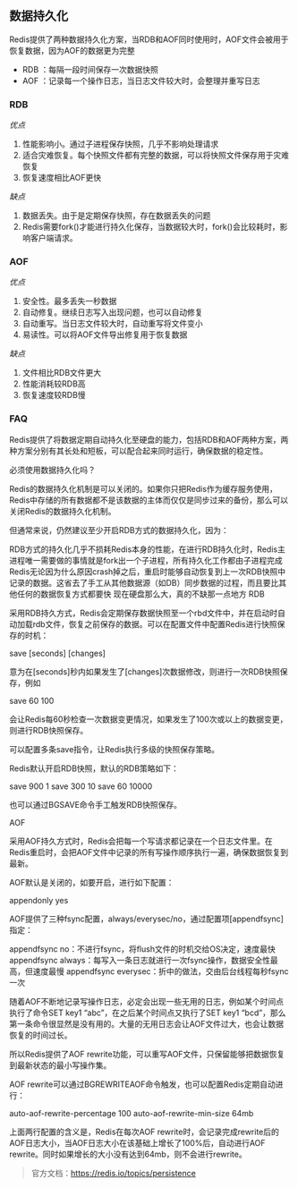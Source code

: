 数据持久化
-

Redis提供了两种数据持久化方案，当RDB和AOF同时使用时，AOF文件会被用于恢复数据，因为AOF的数据更为完整

- RDB ：每隔一段时间保存一次数据快照
- AOF ：记录每一个操作日志，当日志文件较大时，会整理并重写日志

### RDB

*优点*

1. 性能影响小。通过子进程保存快照，几乎不影响处理请求
2. 适合灾难恢复。每个快照文件都有完整的数据，可以将快照文件保存用于灾难恢复
3. 恢复速度相比AOF更快

*缺点*

1. 数据丢失。由于是定期保存快照，存在数据丢失的问题
2. Redis需要fork()才能进行持久化保存，当数据较大时，fork()会比较耗时，影响客户端请求。

### AOF 

*优点*

1. 安全性。最多丢失一秒数据
2. 自动修复。继续日志写入出现问题，也可以自动修复
3. 自动重写。当日志文件较大时，自动重写将文件变小
4. 易读性。可以将AOF文件导出修复用于恢复数据

*缺点*

1. 文件相比RDB文件更大
2. 性能消耗较RDB高
3. 恢复速度较RDB慢

### FAQ

 


Redis提供了将数据定期自动持久化至硬盘的能力，包括RDB和AOF两种方案，两种方案分别有其长处和短板，可以配合起来同时运行，确保数据的稳定性。

必须使用数据持久化吗？

Redis的数据持久化机制是可以关闭的。如果你只把Redis作为缓存服务使用，Redis中存储的所有数据都不是该数据的主体而仅仅是同步过来的备份，那么可以关闭Redis的数据持久化机制。

但通常来说，仍然建议至少开启RDB方式的数据持久化，因为：

RDB方式的持久化几乎不损耗Redis本身的性能，在进行RDB持久化时，Redis主进程唯一需要做的事情就是fork出一个子进程，所有持久化工作都由子进程完成
Redis无论因为什么原因crash掉之后，重启时能够自动恢复到上一次RDB快照中记录的数据。这省去了手工从其他数据源（如DB）同步数据的过程，而且要比其他任何的数据恢复方式都要快
现在硬盘那么大，真的不缺那一点地方
RDB

采用RDB持久方式，Redis会定期保存数据快照至一个rbd文件中，并在启动时自动加载rdb文件，恢复之前保存的数据。可以在配置文件中配置Redis进行快照保存的时机：

save [seconds] [changes]
 
意为在[seconds]秒内如果发生了[changes]次数据修改，则进行一次RDB快照保存，例如

save 60 100
 
会让Redis每60秒检查一次数据变更情况，如果发生了100次或以上的数据变更，则进行RDB快照保存。

可以配置多条save指令，让Redis执行多级的快照保存策略。

Redis默认开启RDB快照，默认的RDB策略如下：

save 900 1
save 300 10
save 60 10000

也可以通过BGSAVE命令手工触发RDB快照保存。

AOF

采用AOF持久方式时，Redis会把每一个写请求都记录在一个日志文件里。在Redis重启时，会把AOF文件中记录的所有写操作顺序执行一遍，确保数据恢复到最新。

AOF默认是关闭的，如要开启，进行如下配置：

appendonly yes
 
AOF提供了三种fsync配置，always/everysec/no，通过配置项[appendfsync]指定：

appendfsync no：不进行fsync，将flush文件的时机交给OS决定，速度最快
appendfsync always：每写入一条日志就进行一次fsync操作，数据安全性最高，但速度最慢
appendfsync everysec：折中的做法，交由后台线程每秒fsync一次

随着AOF不断地记录写操作日志，必定会出现一些无用的日志，例如某个时间点执行了命令SET key1 “abc”，在之后某个时间点又执行了SET key1 “bcd”，那么第一条命令很显然是没有用的。大量的无用日志会让AOF文件过大，也会让数据恢复的时间过长。

所以Redis提供了AOF rewrite功能，可以重写AOF文件，只保留能够把数据恢复到最新状态的最小写操作集。

AOF rewrite可以通过BGREWRITEAOF命令触发，也可以配置Redis定期自动进行：

auto-aof-rewrite-percentage 100
auto-aof-rewrite-min-size 64mb

上面两行配置的含义是，Redis在每次AOF rewrite时，会记录完成rewrite后的AOF日志大小，当AOF日志大小在该基础上增长了100%后，自动进行AOF rewrite。同时如果增长的大小没有达到64mb，则不会进行rewrite。


> 官方文档：https://redis.io/topics/persistence